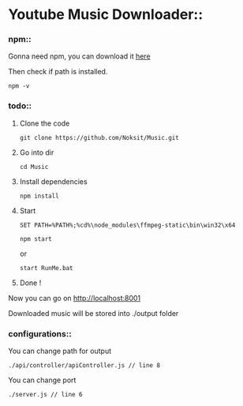 # Youtube Music Downloader::

### npm::
Gonna need npm,
you can download it [here](https://nodejs.org/en/)

Then check if path is installed.

    npm -v
    
### todo::

1.  Clone the code

        git clone https://github.com/Noksit/Music.git

2.  Go into dir

        cd Music

3.  Install dependencies

        npm install

4.  Start

        SET PATH=%PATH%;%cd%\node_modules\ffmpeg-static\bin\win32\x64

        npm start
        
    or

        start RunMe.bat
        

5.  Done !

Now you can go on [http://localhost:8001](http://localhost:8001)

Downloaded music will be stored into ./output folder

### configurations::

You can change path for output

    ./api/controller/apiController.js // line 8

You can change port

    ./server.js // line 6
